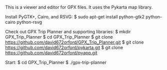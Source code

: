 This is a viewer and editor for GPX files. It uses the Pykarta map library.

Install PyGTK+, Cairo, and RSVG:
 $ sudo apt-get install python-gtk2 python-cairo python-rsvg

Check out GPX Trip Planner and supporting libraries:
 $ mkdir GPX_Trip_Planner
 $ cd GPX_Trip_Planner
 $ git clone https://github.com/david672orford/GPX_Trip_Planner.git
 $ git clone https://github.com/david672orford/pykarta.git
 $ git clone https://github.com/david672orford/pyapp.git

Start:
 $ cd GPX_Trip_Planner
 $ ./gpx-trip-planner

